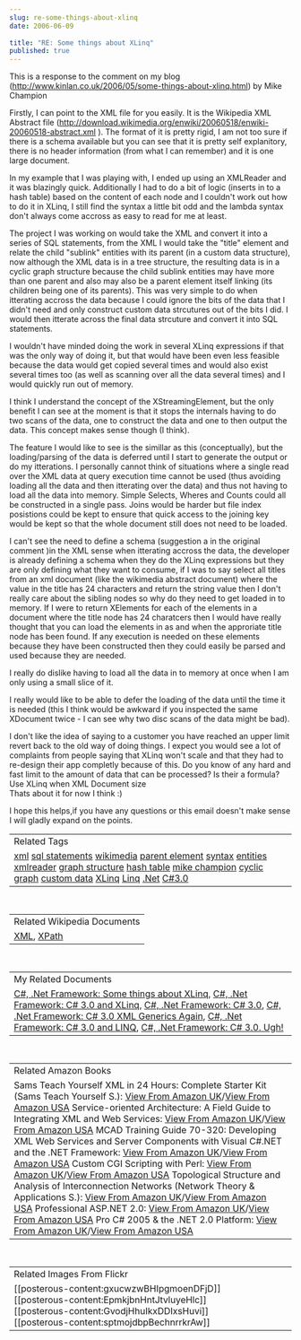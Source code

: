 ```yaml
---
slug: re-some-things-about-xlinq
date: 2006-06-09
 
title: "RE: Some things about XLinq"
published: true
---
```

This is a response to the comment on my blog (<a href="http://www.kinlan.co.uk/2006/05/some-things-about-xlinq.html">http://www.kinlan.co.uk/2006/05/some-things-about-xlinq.html</a>) by Mike Champion<p />Firstly, I can point to the XML file for you easily.  It is the Wikipedia XML Abstract file (<a href="http://download.wikimedia.org/enwiki/20060518/enwiki-20060518-abstract.xml" target="_blank">http://download.wikimedia.org/enwiki/20060518/enwiki-20060518-abstract.xml </a>).  The format of it is pretty rigid, I am not too sure if there is a schema available but you can see that it is pretty self explanitory, there is no header information (from what I can remember) and it is one large document.<p />In my example that I was playing with, I ended up using an XMLReader and it was blazingly quick.   Additionally I had to do a bit of logic (inserts in to a hash table) based on the content of each node and I couldn't work out how to do it in XLinq, I still find the syntax a little bit odd and the lambda syntax don't always come accross as easy to read for me at least.<p />The project I was working on would take the XML and convert it into a series of SQL statements, from the XML I would take the "title" element and relate the child "sublink" entities with its parent (in a custom data structure), now although the XML data is in a tree structure, the resulting data is in a cyclic graph structure because the child sublink entities may have more than one parent and also may also be a parent element itself linking (its children being one of its parents).  This was very simple to do when itterating accross the data because I could ignore the bits of the data that I didn't need and only construct custom data strcutures out of the bits I did.  I would then itterate across the final data strcuture and convert it into SQL statements.<p />I wouldn't have minded doing the work in several XLinq expressions if that was the only way of doing it, but that would have been even less feasible because the data would get copied several times and would also exist several times too (as well as scanning over all the data several times) and I would quickly run out of memory.<p />I think I understand the concept of the XStreamingElement, but the only benefit I can see at the moment is that it stops the internals having to do two scans of the data, one to construct the data and one to then output the data.  This concept makes sense though (I think).<p />The feature I would like to see is the simillar as this (conceptually), but the loading/parsing of the data is deferred until I start to generate the output or do my itterations. I personally cannot think of situations where a single read over the XML data at query execution time cannot be used (thus avoiding loading all the data and then itterating over the data) and thus not having to load all the data into memory.  Simple Selects, Wheres and Counts could all be constructed in a single pass.  Joins would be harder but file index posistions could be kept to ensure that quick access to the joining key would be kept so that the whole document still does not need to be loaded.<p />I can't see the need to define a schema (suggestion a in the original comment )in the XML sense when itterating accross the data, the developer is already defining a schema when they do the XLinq expressions but they are only defining what they want to consume, if I was to say select all titles from an xml document (like the wikimedia abstract document) where the value in the title has 24 characters and return the string value then I don't really care about the sibling nodes so why do they need to get loaded in to memory. If I were to return XElements for each of the elements in a document where the title node has 24 charatcers then I would have really thought that you can load the elements in as and when the approriate title node has been found.  If any execution is needed on these elements because they have been constructed then they could easily be parsed and used because they are needed.<p />I really do dislike having to load all the data in to memory at once when I am only using a small slice of it. <p />I really would like to be able to defer the loading of the data until the time it is needed (this I think would be awkward if you inspected the same XDocument twice - I can see why two disc scans of the data might be bad).<p />I don't like the idea of saying to a customer you have reached an upper limit revert back to the old way of doing things.  I expect you would see a lot of complaints from people saying that XLinq won't scale and that they had to re-design their app completly because of this.  Do you know of any hard and fast limit to the amount of data that can be processed? Is their a formula? Use XLinq when XML Document size <br />Thats about it for now I think :)<p />I hope this helps,if you have any questions or this email doesn't make sense I will gladly expand on the points.<p /><table class="TechnoratiHead TagHeader">
<tr><td>Related Tags</td></tr>
<tr class="Technorati"><td>
<a href="http://www.kinlan.co.uk/tag/xml" class="Tag" rel="tag">xml</a> <a href="http://www.kinlan.co.uk/tag/sql%20statements" class="Tag" rel="tag">sql statements</a> <a href="http://www.kinlan.co.uk/tag/wikimedia" class="Tag" rel="tag">wikimedia</a> <a href="http://www.kinlan.co.uk/tag/parent%20element" class="Tag" rel="tag">parent element</a> <a href="http://www.kinlan.co.uk/tag/syntax" class="Tag" rel="tag">syntax</a> <a href="http://www.kinlan.co.uk/tag/entities" class="Tag" rel="tag">entities</a> <a href="http://www.kinlan.co.uk/tag/xmlreader" class="Tag" rel="tag">xmlreader</a> <a href="http://www.kinlan.co.uk/tag/graph%20structure" class="Tag" rel="tag">graph structure</a> <a href="http://www.kinlan.co.uk/tag/hash%20table" class="Tag" rel="tag">hash table</a> <a href="http://www.kinlan.co.uk/tag/mike%20champion" class="Tag" rel="tag">mike champion</a> <a href="http://www.kinlan.co.uk/tag/cyclic%20graph" class="Tag" rel="tag">cyclic graph</a> <a href="http://www.kinlan.co.uk/tag/custom%20data" class="Tag" rel="tag">custom data</a> <a href="http://www.kinlan.co.uk/tag/XLinq" class="Tag" rel="tag">XLinq</a> <a href="http://www.kinlan.co.uk/tag/Linq" class="Tag" rel="tag">Linq</a> <a href="http://www.kinlan.co.uk/tag/.Net" class="Tag" rel="tag">.Net</a> <a href="http://www.kinlan.co.uk/tag/C%233.0" class="Tag" rel="tag">C#3.0</a>
</td></tr>
</table><br /><table class="TechnoratiHead TagHeader">
<tr><td>Related Wikipedia Documents</td></tr>
<tr class="Technorati"><td>
<a href="http://en.wikipedia.org/wiki/XML" class="Tag" rel="tag">XML</a>, <a href="http://en.wikipedia.org/wiki/XPath" class="Tag" rel="tag">XPath</a>
</td></tr>
</table><br /><table class="TechnoratiHead TagHeader">
<tr><td>My Related Documents</td></tr>
<tr class="Technorati"><td>
<a href="http://www.kinlan.co.uk/2006/05/some-things-about-xlinq.html" class="Tag" rel="tag">C#, .Net Framework: Some things about XLinq</a>, <a href="http://www.kinlan.co.uk/2006/05/c-30-and-xlinq.html" class="Tag" rel="tag">C#, .Net Framework: C# 3.0 and XLinq</a>, <a href="http://www.kinlan.co.uk/2006/05/c-30.html" class="Tag" rel="tag">C#, .Net Framework: C# 3.0</a>, <a href="http://www.kinlan.co.uk/2005/07/c-30-xml-generics-again.html" class="Tag" rel="tag">C#, .Net Framework: C# 3.0 XML Generics Again</a>, <a href="http://www.kinlan.co.uk/2005/09/c-30-and-linq.html" class="Tag" rel="tag">C#, .Net Framework: C# 3.0 and LINQ</a>, <a href="http://www.kinlan.co.uk/2005/09/c-30-ugh.html" class="Tag" rel="tag">C#, .Net Framework: C# 3.0. Ugh!</a>
</td></tr>
</table><br /><table class="TechnoratiHead TagHeader">
<tr><td>Related Amazon Books</td></tr>
<tr class="Technorati"><td>Sams Teach Yourself XML in 24 Hours: Complete Starter Kit (Sams Teach Yourself S.): <a href="http://www.amazon.co.uk/exec/obidos/redirect?tag=cnetfra-21&amp;link_code=xm2&amp;camp=2025&amp;creative=165953&amp;path=http://www.amazon.co.uk/gp/redirect.html%253fASIN=067232797X%2526tag=cnetfra-21%2526lcode=xm2%2526cID=2025%2526ccmID=165953%2526location=/o/ASIN/067232797X%25253FSubscriptionId=0CM2PVF6VAHJQKW5G782" class="Tag" rel="tag">View From Amazon UK</a>/<a href="http://www.amazon.com/exec/obidos/redirect?tag=cnetfra-20&amp;link_code=xm2&amp;camp=2025&amp;creative=165953&amp;path=http://www.amazon.com/gp/redirect.html%253fASIN=067232797X%2526tag=cnetfra-20%2526lcode=xm2%2526cID=2025%2526ccmID=165953%2526location=/o/ASIN/067232797X%25253FSubscriptionId=0CM2PVF6VAHJQKW5G782" class="Tag" rel="tag">View From Amazon USA</a> Service-oriented Architecture: A Field Guide to Integrating XML and Web Services: <a href="http://www.amazon.co.uk/exec/obidos/redirect?tag=cnetfra-21&amp;link_code=xm2&amp;camp=2025&amp;creative=165953&amp;path=http://www.amazon.co.uk/gp/redirect.html%253fASIN=0131428985%2526tag=cnetfra-21%2526lcode=xm2%2526cID=2025%2526ccmID=165953%2526location=/o/ASIN/0131428985%25253FSubscriptionId=0CM2PVF6VAHJQKW5G782" class="Tag" rel="tag">View From Amazon UK</a>/<a href="http://www.amazon.com/exec/obidos/redirect?tag=cnetfra-20&amp;link_code=xm2&amp;camp=2025&amp;creative=165953&amp;path=http://www.amazon.com/gp/redirect.html%253fASIN=0131428985%2526tag=cnetfra-20%2526lcode=xm2%2526cID=2025%2526ccmID=165953%2526location=/o/ASIN/0131428985%25253FSubscriptionId=0CM2PVF6VAHJQKW5G782" class="Tag" rel="tag">View From Amazon USA</a> MCAD Training Guide 70-320: Developing XML Web Services and Server Components with Visual C#.NET and the .NET Framework: <a href="http://www.amazon.co.uk/exec/obidos/redirect?tag=cnetfra-21&amp;link_code=xm2&amp;camp=2025&amp;creative=165953&amp;path=http://www.amazon.co.uk/gp/redirect.html%253fASIN=0789728249%2526tag=cnetfra-21%2526lcode=xm2%2526cID=2025%2526ccmID=165953%2526location=/o/ASIN/0789728249%25253FSubscriptionId=0CM2PVF6VAHJQKW5G782" class="Tag" rel="tag">View From Amazon UK</a>/<a href="http://www.amazon.com/exec/obidos/redirect?tag=cnetfra-20&amp;link_code=xm2&amp;camp=2025&amp;creative=165953&amp;path=http://www.amazon.com/gp/redirect.html%253fASIN=0789728249%2526tag=cnetfra-20%2526lcode=xm2%2526cID=2025%2526ccmID=165953%2526location=/o/ASIN/0789728249%25253FSubscriptionId=0CM2PVF6VAHJQKW5G782" class="Tag" rel="tag">View From Amazon USA</a> Custom CGI Scripting with Perl: <a href="http://www.amazon.co.uk/exec/obidos/redirect?tag=cnetfra-21&amp;link_code=xm2&amp;camp=2025&amp;creative=165953&amp;path=http://www.amazon.co.uk/gp/redirect.html%253fASIN=0471395978%2526tag=cnetfra-21%2526lcode=xm2%2526cID=2025%2526ccmID=165953%2526location=/o/ASIN/0471395978%25253FSubscriptionId=0CM2PVF6VAHJQKW5G782" class="Tag" rel="tag">View From Amazon UK</a>/<a href="http://www.amazon.com/exec/obidos/redirect?tag=cnetfra-20&amp;link_code=xm2&amp;camp=2025&amp;creative=165953&amp;path=http://www.amazon.com/gp/redirect.html%253fASIN=0471395978%2526tag=cnetfra-20%2526lcode=xm2%2526cID=2025%2526ccmID=165953%2526location=/o/ASIN/0471395978%25253FSubscriptionId=0CM2PVF6VAHJQKW5G782" class="Tag" rel="tag">View From Amazon USA</a> Topological Structure and Analysis of Interconnection Networks (Network Theory &amp; Applications S.): <a href="http://www.amazon.co.uk/exec/obidos/redirect?tag=cnetfra-21&amp;link_code=xm2&amp;camp=2025&amp;creative=165953&amp;path=http://www.amazon.co.uk/gp/redirect.html%253fASIN=1402000200%2526tag=cnetfra-21%2526lcode=xm2%2526cID=2025%2526ccmID=165953%2526location=/o/ASIN/1402000200%25253FSubscriptionId=0CM2PVF6VAHJQKW5G782" class="Tag" rel="tag">View From Amazon UK</a>/<a href="http://www.amazon.com/exec/obidos/redirect?tag=cnetfra-20&amp;link_code=xm2&amp;camp=2025&amp;creative=165953&amp;path=http://www.amazon.com/gp/redirect.html%253fASIN=1402000200%2526tag=cnetfra-20%2526lcode=xm2%2526cID=2025%2526ccmID=165953%2526location=/o/ASIN/1402000200%25253FSubscriptionId=0CM2PVF6VAHJQKW5G782" class="Tag" rel="tag">View From Amazon USA</a> Professional ASP.NET 2.0: <a href="http://www.amazon.co.uk/exec/obidos/redirect?tag=cnetfra-21&amp;link_code=xm2&amp;camp=2025&amp;creative=165953&amp;path=http://www.amazon.co.uk/gp/redirect.html%253fASIN=0764576100%2526tag=cnetfra-21%2526lcode=xm2%2526cID=2025%2526ccmID=165953%2526location=/o/ASIN/0764576100%25253FSubscriptionId=0CM2PVF6VAHJQKW5G782" class="Tag" rel="tag">View From Amazon UK</a>/<a href="http://www.amazon.com/exec/obidos/redirect?tag=cnetfra-20&amp;link_code=xm2&amp;camp=2025&amp;creative=165953&amp;path=http://www.amazon.com/gp/redirect.html%253fASIN=0764576100%2526tag=cnetfra-20%2526lcode=xm2%2526cID=2025%2526ccmID=165953%2526location=/o/ASIN/0764576100%25253FSubscriptionId=0CM2PVF6VAHJQKW5G782" class="Tag" rel="tag">View From Amazon USA</a> Pro C# 2005 &amp; the .NET 2.0 Platform: <a href="http://www.amazon.co.uk/exec/obidos/redirect?tag=cnetfra-21&amp;link_code=xm2&amp;camp=2025&amp;creative=165953&amp;path=http://www.amazon.co.uk/gp/redirect.html%253fASIN=1590594193%2526tag=cnetfra-21%2526lcode=xm2%2526cID=2025%2526ccmID=165953%2526location=/o/ASIN/1590594193%25253FSubscriptionId=0CM2PVF6VAHJQKW5G782" class="Tag" rel="tag">View From Amazon UK</a>/<a href="http://www.amazon.com/exec/obidos/redirect?tag=cnetfra-20&amp;link_code=xm2&amp;camp=2025&amp;creative=165953&amp;path=http://www.amazon.com/gp/redirect.html%253fASIN=1590594193%2526tag=cnetfra-20%2526lcode=xm2%2526cID=2025%2526ccmID=165953%2526location=/o/ASIN/1590594193%25253FSubscriptionId=0CM2PVF6VAHJQKW5G782" class="Tag" rel="tag">View From Amazon USA</a>
</td></tr>
</table><br /><table class="TechnoratiHead TagHeader">
<tr><td>Related Images From Flickr</td></tr>
<tr class="Technorati"><td>
<span style="float: left;">[[posterous-content:gxucwzwBHIpgmoenDFjD]]</span><span style="float: left;">[[posterous-content:EpmkjbnHntJtvluyeHlc]]</span><span style="float: left;">[[posterous-content:GvodjHhuIkxDDIxsHuvi]]</span><span style="float: left;">[[posterous-content:sptmojdbpBechnrrkrAw]]</span>
</td></tr>
</table><div class="blogger-post-footer"><img class="posterous_download_image" src="https://blogger.googleusercontent.com/tracker/8109338-114986468987847827?l=www.kinlan.co.uk%2Findex.html" height="1" alt="" width="1" /></div>

